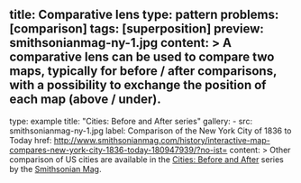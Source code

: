 title: Comparative lens
type: pattern
problems: [comparison]
tags: [superposition]
preview: smithsonianmag-ny-1.jpg
content: >
    A comparative lens can be used to compare two maps, typically for before / after comparisons, with a possibility to exchange the position of each map (above / under).
---
type: example
title: "Cities: Before and After series"
gallery: 
    - src: smithsonianmag-ny-1.jpg
      label: Comparison of the New York City of 1836 to Today
      href: http://www.smithsonianmag.com/history/interactive-map-compares-new-york-city-1836-today-180947939/?no-ist=
content: >
    Other comparison of US cities are available in the [Cities: Before and After](http://www.smithsonianmag.com/history-archaeology/A-Before-and-After-Look-at-Americas-Great-Cities.html) series by the [Smithsonian Mag](http://www.smithsonianmag.com/). 


